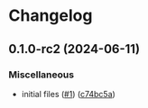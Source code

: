# Changelog

## 0.1.0-rc2 (2024-06-11)


### Miscellaneous

* initial files ([#1](https://github.com/telicent-oss/smart-cache-paralog-api/issues/1)) ([c74bc5a](https://github.com/telicent-oss/smart-cache-paralog-api/commit/c74bc5a0689545d67e8cac5d8fe9312bbc2ac26c))
